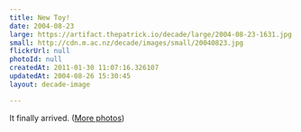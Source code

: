 ```yaml
---
title: New Toy!
date: 2004-08-23
large: https://artifact.thepatrick.io/decade/large/2004-08-23-1631.jpg
small: http://cdn.m.ac.nz/decade/images/small/20040823.jpg
flickrUrl: null
photoId: null
createdAt: 2011-01-30 11:07:16.326107
updatedAt: 2004-08-26 15:30:45
layout: decade-image

---
```

It finally arrived. (<a href="http://patrick.geek.nz/photos/gallery/airport-express">More photos</a>)
